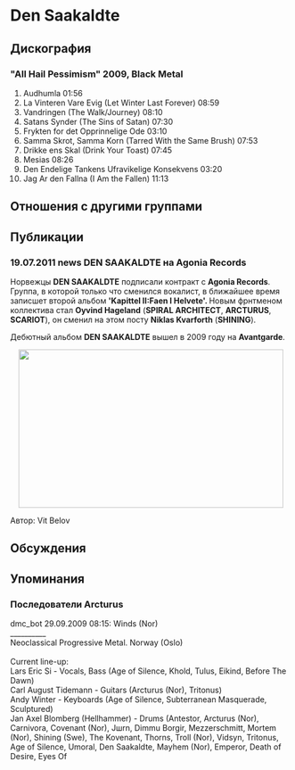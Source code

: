 # Den Saakaldte



## Дискография

### "All Hail Pessimism" 2009, Black Metal

1. Audhumla  01:56    
2. La Vinteren Vare Evig (Let Winter Last Forever)  08:59  
3. Vandringen (The Walk/Journey)  08:10   
4. Satans Synder (The Sins of Satan)  07:30 
5. Frykten for det Opprinnelige Ode  03:10 
6. Samma Skrot, Samma Korn (Tarred With the Same Brush)  07:53
7. Drikke ens Skal (Drink Your Toast)  07:45 
8. Mesias  08:26  
9. Den Endelige Tankens Ufravikelige Konsekvens  03:20 
10. Jag Ar den Fallna (I Am the Fallen)  11:13 


## Отношения с другими группами


## Публикации

### 19.07.2011 news DEN SAAKALDTE на Agonia Records

<P>Норвежцы <STRONG>DEN SAAKALDTE</STRONG> подписали контракт с <STRONG>Agonia Records</STRONG>. Группа, в которой только что сменился вокалист, в ближайшее время записшет второй альбом <STRONG>'Kapittel II:Faen I Helvete'. </STRONG>Новым фрнтменом коллектива стал <STRONG>Oyvind Hageland</STRONG> (<B>SPIRAL ARCHITECT</B>, <B>ARCTURUS</B>, <B>SCARIOT</B>), он сменил на этом посту <STRONG>Niklas Kvarforth</STRONG> (<B>SHINING</B>).</P>
<P>Дебютный альбом <STRONG>DEN SAAKALDTE</STRONG> вышел в 2009 году на <STRONG>Avantgarde</STRONG>.</P>
<P>
<CENTER><IMG height=284 src="/images/news_rus/2011.07/20229.jpg" width=475 border=0> 
<P></P></CENTER>
Автор: Vit Belov


## Обсуждения


## Упоминания

### Последователи Arcturus

dmc_bot 29.09.2009 08:15:
Winds (Nor) <BR>__________<BR>Neoclassical Progressive Metal. Norway (Oslo) <BR><BR>Current line-up:<BR>Lars Eric Si - Vocals, Bass (Age of Silence, Khold, Tulus, Eikind, Before The Dawn)<BR>Carl August Tidemann - Guitars (Arcturus (Nor), Tritonus)<BR>Andy Winter - Keyboards (Age of Silence, Subterranean Masquerade, Sculptured)<BR>Jan Axel Blomberg (Hellhammer) - Drums (Antestor, Arcturus (Nor), Carnivora, Covenant (Nor), Jшrn, Dimmu Borgir, Mezzerschmitt, Mortem (Nor), Shining (Swe), The Kovenant, Thorns, Troll (Nor), Vidsyn, Tritonus, Age of Silence, Umoral, Den Saakaldte, Mayhem (Nor), Emperor, Death of Desire, Eyes Of  <BR>

